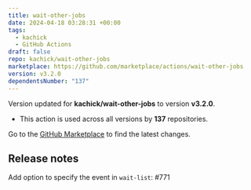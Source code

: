 ```yaml
---
title: wait-other-jobs
date: 2024-04-18 03:28:31 +00:00
tags:
  - kachick
  - GitHub Actions
draft: false
repo: kachick/wait-other-jobs
marketplace: https://github.com/marketplace/actions/wait-other-jobs
version: v3.2.0
dependentsNumber: "137"
---
```



Version updated for **kachick/wait-other-jobs** to version **v3.2.0**.
- This action is used across all versions by **137** repositories.

Go to the [GitHub Marketplace](https://github.com/marketplace/actions/wait-other-jobs) to find the latest changes.

## Release notes

Add option to specify the event in `wait-list`: #771

